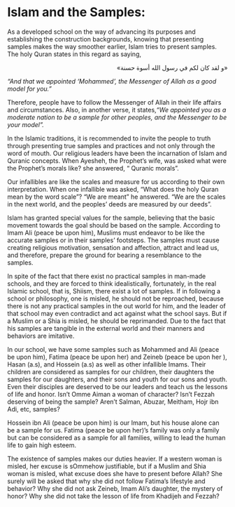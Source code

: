 Islam and the Samples:
======================

As a developed school on the way of advancing its purposes and
establishing the construction backgrounds, knowing that presenting
samples makes the way smoother earlier, Islam tries to present samples.
The holy Quran states in this regard as saying,

<p dir="rtl">
«و لقد كان لكم في رسول الله أسوة حسنة»
</p>

*“And that we appointed ‘Mohammed’, the Messenger of Allah as a good
model for you.”*

Therefore, people have to follow the Messenger of Allah in their life
affairs and circumstances. Also, in another verse, it states,*“We
appointed you as a moderate nation to be a sample for other peoples, and
the Messenger to be your model”.*

In the Islamic traditions, it is recommended to invite the people to
truth through presenting true samples and practices and not only through
the word of mouth. Our religious leaders have been the incarnation of
Islam and Quranic concepts. When Ayesheh, the Prophet’s wife, was asked
what were the Prophet’s morals like? she answered, “ Quranic morals”.

Our infallibles are like the scales and measure for us according to
their own interpretation. When one infallible was asked, “What does the
holy Quran mean by the word scale”? “We are meant” he answered. “We are
the scales in the next world, and the peoples’ deeds are measured by our
deeds”.

Islam has granted special values for the sample, believing that the
basic movement towards the goal should be based on the sample. According
to Imam Ali (peace be upon him), Muslims must endeavor to be like the
accurate samples or in their samples’ footsteps. The samples must cause
creating religious motivation, sensation and affection, attract and lead
us, and therefore, prepare the ground for bearing a resemblance to the
samples.

In spite of the fact that there exist no practical samples in man-made
schools, and they are forced to think idealistically, fortunately, in
the real Islamic school, that is, Shiism, there exist a lot of samples.
If in following a school or philosophy, one is misled, he should not be
reproached, because there is not any practical samples in the out world
for him, and the leader of that school may even contradict and act
against what the school says. But if a Muslim or a Shia is misled, he
should be reprimanded. Due to the fact that his samples are tangible in
the external world and their manners and behaviors are imitative.

In our school, we have some samples such as Mohammed and Ali (peace be
upon him), Fatima (peace be upon her) and Zeineb (peace be upon her ),
Hasan (a.s), and Hossein (a.s) as well as other infallible Imams. Their
children are considered as samples for our children, their daughters the
samples for our daughters, and their sons and youth for our sons and
youth. Even their disciples are deserved to be our leaders and teach us
the lessons of life and honor. Isn’t Omme Aiman a woman of character?
Isn’t Fezzah deserving of being the sample? Aren’t Salman, Abuzar,
Meitham, Hojr ibn Adi, etc, samples?

Hossein ibn Ali (peace be upon him) is our Imam, but his house alone can
be a sample for us. Fatima (peace be upon her)’s family was only a
family but can be considered as a sample for all families, willing to
lead the human life to gain high esteem.

The existence of samples makes our duties heavier. If a western woman is
misled, her excuse is sOmmehow justifiable, but if a Muslim and Shia
woman is misled, what excuse does she have to present before Allah? She
surely will be asked that why she did not follow Fatima’s lifestyle and
behavior? Why she did not ask Zeineb, Imam Ali’s daughter, the mystery
of honor? Why she did not take the lesson of life from Khadijeh and
Fezzah?



